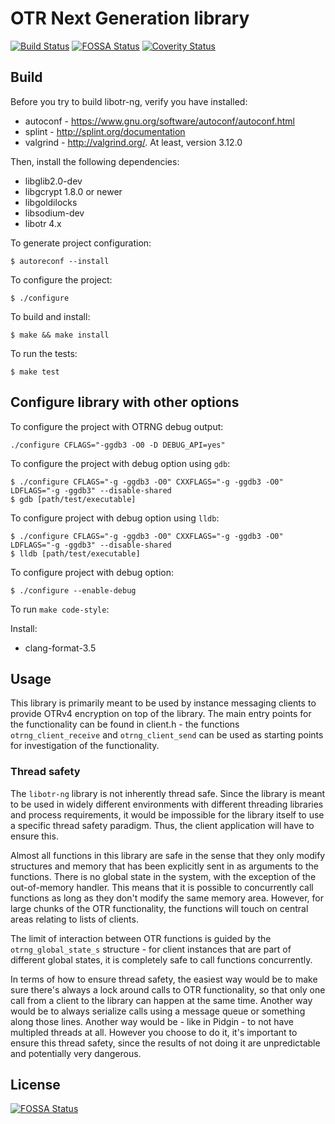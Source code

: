 # OTR Next Generation library

[![Build Status](https://travis-ci.org/otrv4/libotr-ng.svg?branch=master)](https://travis-ci.org/otrv4/libotr-ng)
[![FOSSA Status](https://app.fossa.io/api/projects/git%2Bgithub.com%2Fotrv4%2Flibotr-ng.svg?type=shield)](https://app.fossa.io/projects/git%2Bgithub.com%2Fotrv4%2Flibotr-ng?ref=badge_shield)
[![Coverity Status](https://scan.coverity.com/projects/16830/badge.svg)](https://scan.coverity.com/projects/libotr-ng)

## Build

Before you try to build libotr-ng, verify you have installed:
* autoconf - https://www.gnu.org/software/autoconf/autoconf.html
* splint - http://splint.org/documentation
* valgrind - http://valgrind.org/. At least, version 3.12.0

Then, install the following dependencies:
* libglib2.0-dev
* libgcrypt 1.8.0 or newer
* libgoldilocks
* libsodium-dev
* libotr 4.x

To generate project configuration:

```
$ autoreconf --install
```

To configure the project:

```
$ ./configure
```

To build and install:

```
$ make && make install
```

To run the tests:

```
$ make test
```

## Configure library with other options

To configure the project with OTRNG debug output:

```
./configure CFLAGS="-ggdb3 -O0 -D DEBUG_API=yes"
```

To configure the project with debug option using `gdb`:
```
$ ./configure CFLAGS="-g -ggdb3 -O0" CXXFLAGS="-g -ggdb3 -O0" LDFLAGS="-g -ggdb3" --disable-shared
$ gdb [path/test/executable]
```

To configure project with debug option using `lldb`:
```
$ ./configure CFLAGS="-g -ggdb3 -O0" CXXFLAGS="-g -ggdb3 -O0" LDFLAGS="-g -ggdb3" --disable-shared
$ lldb [path/test/executable]
```

To configure project with debug option:
```
$ ./configure --enable-debug
```

To run `make code-style`:


Install:
* clang-format-3.5


## Usage

This library is primarily meant to be used by instance messaging clients to provide OTRv4 encryption on top of the library. The main entry points for the functionality can be found in client.h - the functions `otrng_client_receive` and `otrng_client_send` can be used as starting points for investigation of the functionality.


### Thread safety

The `libotr-ng` library is not inherently thread safe. Since the library is meant to be used in widely different environments with different threading libraries and process requirements, it would be impossible for the library itself to use a specific thread safety paradigm. Thus, the client application will have to ensure this.

Almost all functions in this library are safe in the sense that they only modify structures and memory that has been explicitly sent in as arguments to the functions. There is no global state in the system, with the exception of the out-of-memory handler. This means that it is possible to concurrently call functions as long as they don't modify the same memory area. However, for large chunks of the OTR functionality, the functions will touch on central areas relating to lists of clients.

The limit of interaction between OTR functions is guided by the `otrng_global_state_s` structure - for client instances that are part of different global states, it is completely safe to call functions concurrently.

In terms of how to ensure thread safety, the easiest way would be to make sure there's always a lock around calls to OTR functionality, so that only one call from a client to the library can happen at the same time. Another way would be to always serialize calls using a message queue or something along those lines. Another way would be - like in Pidgin - to not have multipled threads at all. However you choose to do it, it's important to ensure this thread safety, since the results of not doing it are unpredictable and potentially very dangerous.


## License

[![FOSSA Status](https://app.fossa.io/api/projects/git%2Bgithub.com%2Fotrv4%2Flibotr-ng.svg?type=large)](https://app.fossa.io/projects/git%2Bgithub.com%2Fotrv4%2Flibotr-ng?ref=badge_large)
